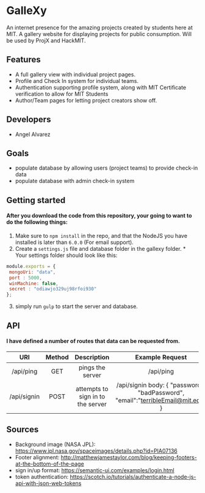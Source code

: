 # GalleXy
An internet presence for the amazing projects created by students here at MIT. A gallery website for displaying projects for public consumption. Will be used by ProjX and HackMIT.

## Features
  * A full gallery view with individual project pages.
  * Profile and Check In system for individual teams.
  * Authentication supporting profile system, along with MIT Certificate verification to allow for MIT Students
  * Author/Team pages for letting project creators show off.

## Developers
  * Angel Alvarez

## Goals
  * populate database by allowing users (project teams) to provide check-in data
  * populate database with admin check-in system

## Getting started
#### After you download the code from this repository, your going to want to do the following things:
  1. Make sure to `npm install` in the repo, and that the NodeJS you have installed is later than `6.0.0` (For email support).
  2. Create a `settings.js` file and database folder in the gallexy folder.
    * Your settings folder should look like this:
```javascript
module.exports = {
 mongoUri: "data",
 port : 5000,
 winMachine: false,
 secret : "odiawjo329uj98rfoi930"
};
```
  3. simply run `gulp` to start the server and database.

## API
#### I have defined a number of routes that data can be requested from.

|     URI    | Method |            Description            |                                  Example Request                                 |      Example Response      |
|:-----------:|:------:|:---------------------------------:|:--------------------------------------------------------------------------------:|:--------------------------:|
|  /api/ping  |   GET  |          pings the server         |                                     /api/ping                                    |       {"data":"pong"}      |
| /api/signin |  POST  | attempts to sign in to the server | /api/signin body: { "password": "badPassword", "email":"terribleEmail@mit.edu" } | {"token":"JWT19826539825"} |                            

## Sources
* Background image (NASA JPL): https://www.jpl.nasa.gov/spaceimages/details.php?id=PIA07136
* Footer alignment: http://matthewjamestaylor.com/blog/keeping-footers-at-the-bottom-of-the-page
* sign in/up format: https://semantic-ui.com/examples/login.html
* token authentication: https://scotch.io/tutorials/authenticate-a-node-js-api-with-json-web-tokens
